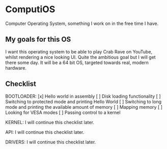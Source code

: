# ComputiOS
Computer Operating System, something I work on in the free time I have. 

## My goals for this OS
I want this operating system to be able to play Crab Rave on YouTube, whilst rendering a nice looking UI. Quite the ambitious goal but I will get there some day. It will be a 64 bit OS, targeted towards real, modern hardware.

## Checklist
BOOTLOADER:
[x] Hello world in assembly
[ ] Disk loading functionality
[ ] Switching to protected mode and printing Hello World
[ ] Switching to long mode and printing the available amount of memory
[ ] Mapping memory
[ ] Looking for VESA modes
[ ] Passing control to a kernel

KERNEL:
I will continue this checklist later.

API:
I will continue this checklist later.

DRIVERS:
I will continue this checklist later.
